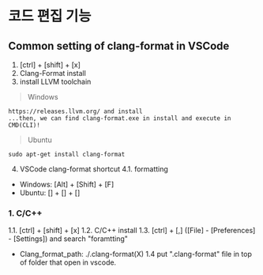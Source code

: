 # 코드 편집 기능

## Common setting of clang-format in VSCode
1. [ctrl] + [shift] + [x]
2. Clang-Format install
3. install LLVM toolchain
> Windows
```
https://releases.llvm.org/ and install
...then, we can find clang-format.exe in install and execute in CMD(CLI)!
```

> Ubuntu
```
sudo apt-get install clang-format
```

4. VSCode clang-format shortcut
4.1. formatting
- Windows: [Alt] + [Shift] + [F]
- Ubuntu: [] + [] + []


### 1. C/C++
1.1. [ctrl] + [shift] + [x]
1.2. C/C++ install
1.3. [ctrl] + [,] ([File] - [Preferences] - [Settings]) and search "foramtting"
- Clang_format_path: ./.clang-format(X)
1.4 put ".clang-format" file in top of folder that open in vscode.



### 